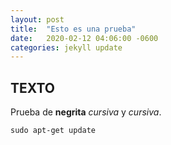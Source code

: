 ```yaml
---
layout: post
title:  "Esto es una prueba"
date:   2020-02-12 04:06:00 -0600
categories: jekyll update
---
```


## TEXTO

Prueba de **negrita** *cursiva* y _cursiva_.

```
sudo apt-get update
```
